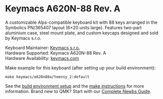 
# Keymacs A620N-88 Rev. A

A customizable Alps-compatible keyboard kit with 88 keys arranged in the Symbolics PN/365407 layout (6×20 units large). Features two-part aluminium case, steel mount plate, and custom keycaps designed and sold by Keymacs s.r.o.

Keyboard Maintainer: [Keymacs s.r.o.](https://keymacs.com)  
Hardware Supported: Keymacs A620N-88 Rev. A  
Hardware Availability: [keymacs.com](https://keymacs.com)

Make example for this keyboard (after setting up your build environment):

    make keymacs/a620n88a/teensy_2:default

See the [build environment setup](https://docs.qmk.fm/#/getting_started_build_tools) and the [make instructions](https://docs.qmk.fm/#/getting_started_make_guide) for more information. Brand new to QMK? Start with our [Complete Newbs Guide](https://docs.qmk.fm/#/newbs).
